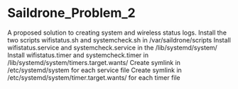 # Saildrone_Problem_2
A proposed solution to creating system and wireless status logs.
Install the two scripts wifistatus.sh and systemcheck.sh in /var/saildrone/scripts
Install wifistatus.service and systemcheck.service in the /lib/systemd/system/
Install wifistatus.timer and systemcheck.timer in /lib/systemd/system/timers.target.wants/
Create symlink in /etc/systemd/system for each service file
Create symlink in /etc/systemd/system/timer.target.wants/ for each timer file
